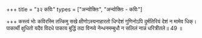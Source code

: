 +++
title = "३२ कविः"
types = ["अन्योक्तिः", "अन्योक्तिः - कविः"]

+++
कस्त्वं भोः कविरस्मि तत्किमु सखे क्षीणोऽस्यनाहारतो धिग्देशं गुणिनोऽपि दुर्मतिरियं देशं न मामेव धिक्।  
पाकार्थी क्षुधितो यदैव विदधे पाकाय बुद्धिं तदा विन्घ्ये नेन्धनमम्बुधौ न सलिलं नान्नं धरित्रीतले॥ 49 ॥  